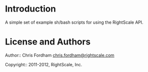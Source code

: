 Introduction
============

A simple set of example sh/bash scripts for using the RightScale API.

License and Authors
===================

Author:: Chris Fordham <chris.fordham@rightscale.com>

Copyright:: 2011-2012, RightScale, Inc.
